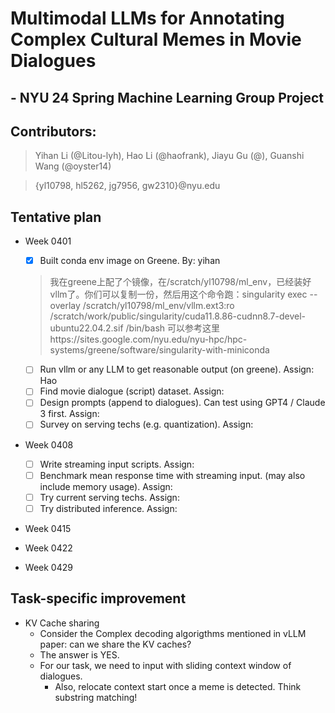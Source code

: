 # Multimodal LLMs for Annotating Complex Cultural Memes in Movie Dialogues
## - NYU 24 Spring Machine Learning Group Project

## Contributors:
> Yihan Li (@Litou-lyh), Hao Li (@haofrank), Jiayu Gu (@), Guanshi Wang (@oyster14)

> {yl10798, hl5262, jg7956, gw2310}@nyu.edu

## Tentative plan
- Week 0401
  - [X] Built conda env image on Greene. By: yihan
  > 我在greene上配了个镜像，在/scratch/yl10798/ml_env，已经装好vllm了。你们可以复制一份，然后用这个命令跑：singularity exec --overlay /scratch/yl10798/ml_env/vllm.ext3:ro /scratch/work/public/singularity/cuda11.8.86-cudnn8.7-devel-ubuntu22.04.2.sif /bin/bash
  > 可以参考这里https://sites.google.com/nyu.edu/nyu-hpc/hpc-systems/greene/software/singularity-with-miniconda

  - [ ] Run vllm or any LLM to get reasonable output (on greene). Assign: Hao
  - [ ] Find movie dialogue (script) dataset. Assign:
  - [ ] Design prompts (append to dialogues). Can test using GPT4 / Claude 3 first. Assign:
  - [ ] Survey on serving techs (e.g. quantization). Assign:

- Week 0408
  - [ ] Write streaming input scripts. Assign:
  - [ ] Benchmark mean response time with streaming input. (may also include memory usage). Assign:
  - [ ] Try current serving techs. Assign:
  - [ ] Try distributed inference. Assign:
- Week 0415
- Week 0422
- Week 0429

## Task-specific improvement
- KV Cache sharing
  - Consider the Complex decoding algorigthms mentioned in vLLM paper: can we share the KV caches?
  - The answer is YES.
  - For our task, we need to input with sliding context window of dialogues.
    - Also, relocate context start once a meme is detected. Think substring matching!
